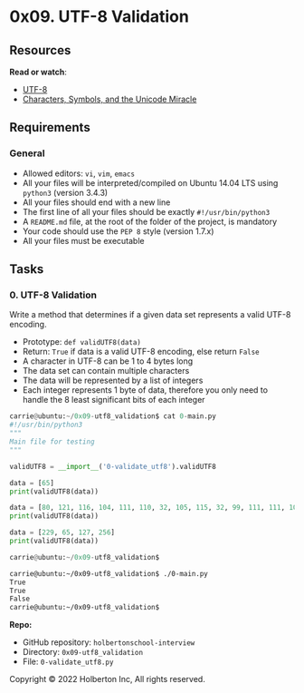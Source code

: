 # 0x09. UTF-8 Validation

## Resources

**Read or watch**:

- [UTF-8](https://intranet.hbtn.io/rltoken/qVyzvKu0K89D0Aiz2Ssvgw 'UTF-8')
- [Characters, Symbols, and the Unicode Miracle](https://intranet.hbtn.io/rltoken/fZDmbf_oigBn5Ziy7ai0pg 'Characters, Symbols, and the Unicode Miracle')

## Requirements

### General

- Allowed editors: `vi`, `vim`, `emacs`
- All your files will be interpreted/compiled on Ubuntu 14.04 LTS using `python3` (version 3.4.3)
- All your files should end with a new line
- The first line of all your files should be exactly `#!/usr/bin/python3`
- A `README.md` file, at the root of the folder of the project, is mandatory
- Your code should use the `PEP 8` style (version 1.7.x)
- All your files must be executable

## Tasks

### 0. UTF-8 Validation

Write a method that determines if a given data set represents a valid UTF-8 encoding.

- Prototype: `def validUTF8(data)`
- Return: `True` if data is a valid UTF-8 encoding, else return `False`
- A character in UTF-8 can be 1 to 4 bytes long
- The data set can contain multiple characters
- The data will be represented by a list of integers
- Each integer represents 1 byte of data, therefore you only need to handle the 8 least significant bits of each integer

```py
carrie@ubuntu:~/0x09-utf8_validation$ cat 0-main.py
#!/usr/bin/python3
"""
Main file for testing
"""

validUTF8 = __import__('0-validate_utf8').validUTF8

data = [65]
print(validUTF8(data))

data = [80, 121, 116, 104, 111, 110, 32, 105, 115, 32, 99, 111, 111, 108, 33]
print(validUTF8(data))

data = [229, 65, 127, 256]
print(validUTF8(data))

carrie@ubuntu:~/0x09-utf8_validation$

```

```bash
carrie@ubuntu:~/0x09-utf8_validation$ ./0-main.py
True
True
False
carrie@ubuntu:~/0x09-utf8_validation$

```

**Repo:**

- GitHub repository: `holbertonschool-interview`
- Directory: `0x09-utf8_validation`
- File: `0-validate_utf8.py`

Copyright © 2022 Holberton Inc, All rights reserved.
